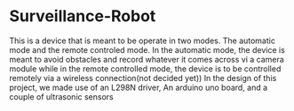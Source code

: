 # Surveillance-Robot
This is a device that is meant to be operate in two modes. 
The automatic mode and the remote controled mode. 
In the automatic mode, the device is meant to avoid obstacles and record whatever it comes across vi a camera module 
while in the remote controlled mode, the device is to be controlled remotely via a wireless connection(not decided yet)) 
In the design of this project, we made use of an L298N driver, An arduino uno board, and a couple of ultrasonic sensors
